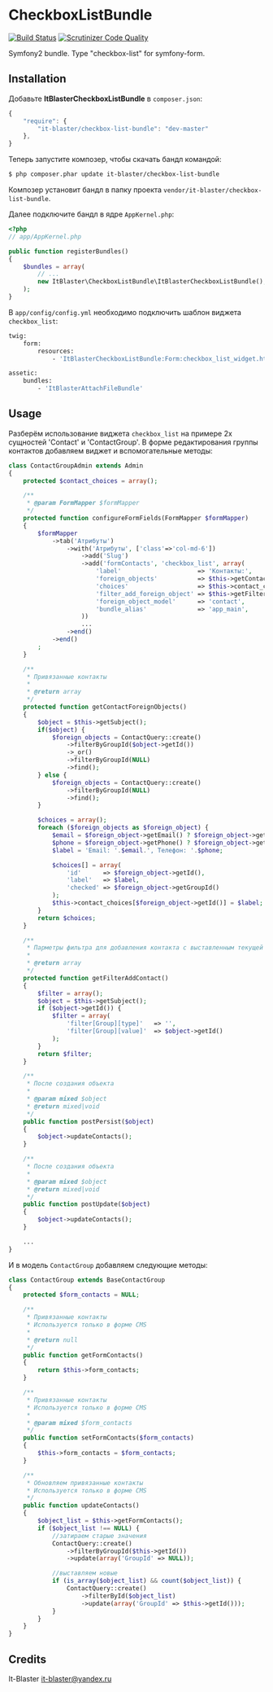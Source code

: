 CheckboxListBundle
====================

[![Build Status](https://scrutinizer-ci.com/g/it-blaster/checkbox-list-bundle/badges/build.png?b=master)](https://scrutinizer-ci.com/g/it-blaster/checkbox-list-bundle/build-status/master) [![Scrutinizer Code Quality](https://scrutinizer-ci.com/g/it-blaster/checkbox-list-bundle/badges/quality-score.png?b=master)](https://scrutinizer-ci.com/g/it-blaster/checkbox-list-bundle/?branch=master)

Symfony2 bundle. Type "checkbox-list" for symfony-form.

Installation
------------

Добавьте <b>ItBlasterCheckboxListBundle</b> в `composer.json`:

```js
{
    "require": {
        "it-blaster/checkbox-list-bundle": "dev-master"
	},
}
```

Теперь запустите композер, чтобы скачать бандл командой:

``` bash
$ php composer.phar update it-blaster/checkbox-list-bundle
```

Композер установит бандл в папку проекта `vendor/it-blaster/checkbox-list-bundle`.

Далее подключите бандл в ядре `AppKernel.php`:

``` php
<?php
// app/AppKernel.php

public function registerBundles()
{
    $bundles = array(
        // ...
        new ItBlaster\CheckboxListBundle\ItBlasterCheckboxListBundle(),
    );
}
```

В `app/config/config.yml` необходимо подключить шаблон виджета `checkbox_list`:
``` bash
twig:
    form:
        resources:
            - 'ItBlasterCheckboxListBundle:Form:checkbox_list_widget.html.twig'

assetic:
    bundles:
        - 'ItBlasterAttachFileBundle'
```

Usage
-------
Разберём использование виджета `checkbox_list` на примере 2х сущностей 'Contact' и 'ContactGroup'.
В форме редактирования группы контактов добавляем виджет и вспомогательные методы:
``` php
class ContactGroupAdmin extends Admin
{
    protected $contact_choices = array();

    /**
     * @param FormMapper $formMapper
     */
    protected function configureFormFields(FormMapper $formMapper)
    {
        $formMapper
            ->tab('Атрибуты')
                ->with('Атрибуты', ['class'=>'col-md-6'])
                    ->add('Slug')
                    ->add('formContacts', 'checkbox_list', array(
                        'label'                     => 'Контакты:',
                        'foreign_objects'           => $this->getContactForeignObjects(),
                        'choices'                   => $this->contact_choices,
                        'filter_add_foreign_object' => $this->getFilterAddContact(),
                        'foreign_object_model'      => 'contact',
                        'bundle_alias'              => 'app_main',
                    ))
                    ...
                ->end()
            ->end()
        ;
    }

    /**
     * Привязанные контакты
     *
     * @return array
     */
    protected function getContactForeignObjects()
    {
        $object = $this->getSubject();
        if($object) {
            $foreign_objects = ContactQuery::create()
                ->filterByGroupId($object->getId())
                ->_or()
                ->filterByGroupId(NULL)
                ->find();
        } else {
            $foreign_objects = ContactQuery::create()
                ->filterByGroupId(NULL)
                ->find();
        }

        $choices = array();
        foreach ($foreign_objects as $foreign_object) {
            $email = $foreign_object->getEmail() ? $foreign_object->getEmail() : 'не указан';
            $phone = $foreign_object->getPhone() ? $foreign_object->getPhone() : 'не указан';
            $label = 'Email: '.$email.', Телефон: '.$phone;

            $choices[] = array(
                'id'      => $foreign_object->getId(),
                'label'   => $label,
                'checked' => $foreign_object->getGroupId()
            );
            $this->contact_choices[$foreign_object->getId()] = $label;
        }
        return $choices;
    }

    /**
     * Парметры фильтра для добавления контакта с выставленным текущей группой
     *
     * @return array
     */
    protected function getFilterAddContact()
    {
        $filter = array();
        $object = $this->getSubject();
        if ($object->getId()) {
            $filter = array(
                'filter[Group][type]'   => '',
                'filter[Group][value]'  => $object->getId()
            );
        }
        return $filter;
    }

    /**
     * После создания объекта
     *
     * @param mixed $object
     * @return mixed|void
     */
    public function postPersist($object)
    {
        $object->updateContacts();
    }

    /**
     * После создания объекта
     *
     * @param mixed $object
     * @return mixed|void
     */
    public function postUpdate($object)
    {
        $object->updateContacts();
    }

    ...
}
```

И в модель `ContactGroup` добавляем следующие методы:
``` php
class ContactGroup extends BaseContactGroup
{
    protected $form_contacts = NULL;

    /**
     * Привязанные контакты
     * Используется только в форме CMS
     *
     * @return null
     */
    public function getFormContacts()
    {
        return $this->form_contacts;
    }

    /**
     * Привязанные контакты
     * Используется только в форме CMS
     *
     * @param mixed $form_contacts
     */
    public function setFormContacts($form_contacts)
    {
        $this->form_contacts = $form_contacts;
    }

    /**
     * Обновляем привязанные контакты
     * Используется только в форме CMS
     */
    public function updateContacts()
    {
        $object_list = $this->getFormContacts();
        if ($object_list !== NULL) {
            //затираем старые значения
            ContactQuery::create()
                ->filterByGroupId($this->getId())
                ->update(array('GroupId' => NULL));

            //выставляем новые
            if (is_array($object_list) && count($object_list)) {
                ContactQuery::create()
                    ->filterById($object_list)
                    ->update(array('GroupId' => $this->getId()));
            }
        }
    }
}
```


Credits
-------

It-Blaster <it-blaster@yandex.ru>